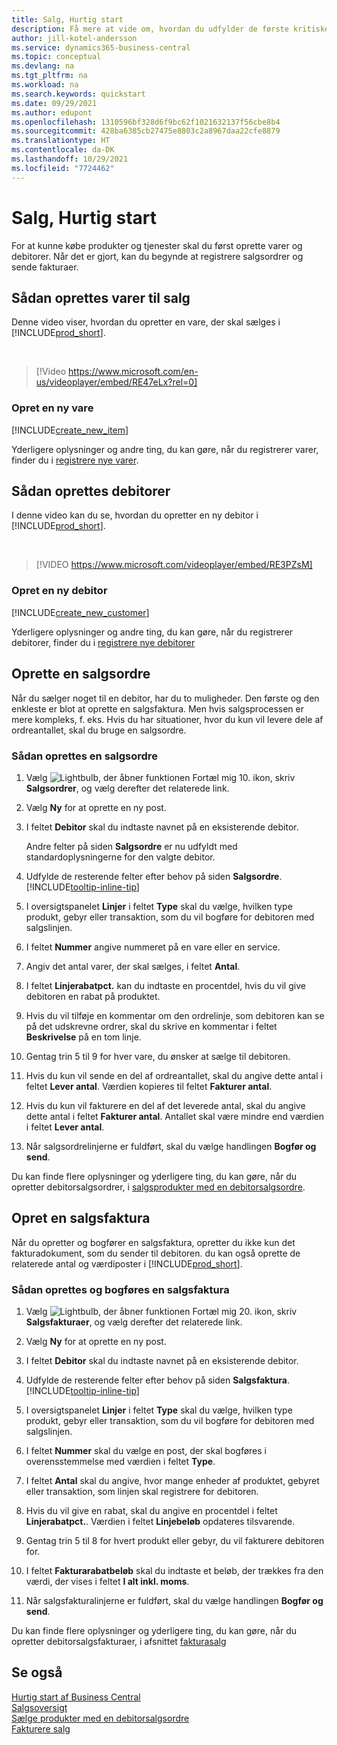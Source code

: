 ```yaml
---
title: Salg, Hurtig start
description: Få mere at vide om, hvordan du udfylder de første kritiske felter om produkter og debitorer i Business central, så du kan begynde at salgsprocessen.
author: jill-kotel-andersson
ms.service: dynamics365-business-central
ms.topic: conceptual
ms.devlang: na
ms.tgt_pltfrm: na
ms.workload: na
ms.search.keywords: quickstart
ms.date: 09/29/2021
ms.author: edupont
ms.openlocfilehash: 1310596bf328d6f9bc62f1021632137f56cbe8b4
ms.sourcegitcommit: 428ba6385cb27475e8803c2a8967daa22cfe8879
ms.translationtype: HT
ms.contentlocale: da-DK
ms.lasthandoff: 10/29/2021
ms.locfileid: "7724462"
---
```

# <a name="sales-quick-start"></a>Salg, Hurtig start

For at kunne købe produkter og tjenester skal du først oprette varer og debitorer. Når det er gjort, kan du begynde at registrere salgsordrer og sende fakturaer.

## <a name="set-up-items-to-sell"></a>Sådan oprettes varer til salg

Denne video viser, hvordan du opretter en vare, der skal sælges i [!INCLUDE[prod_short](includes/prod_short.md)].

<br>

> [!Video https://www.microsoft.com/en-us/videoplayer/embed/RE47eLx?rel=0]

### <a name="set-up-a-new-item"></a>Opret en ny vare

[!INCLUDE[create_new_item](includes/create_new_item.md)]

Yderligere oplysninger og andre ting, du kan gøre, når du registrerer varer, finder du i [registrere nye varer](inventory-how-register-new-items.md).  

## <a name="set-up-customers"></a>Sådan oprettes debitorer

I denne video kan du se, hvordan du opretter en ny debitor i [!INCLUDE[prod_short](includes/prod_short.md)].  

<br>

> [!VIDEO https://www.microsoft.com/videoplayer/embed/RE3PZsM]

### <a name="set-up-a-new-customer"></a>Opret en ny debitor

[!INCLUDE[create_new_customer](includes/create_new_customer.md)]

Yderligere oplysninger og andre ting, du kan gøre, når du registrerer debitorer, finder du i [registrere nye debitorer](sales-how-register-new-customers.md)

## <a name="create-a-sales-order"></a>Oprette en salgsordre  

Når du sælger noget til en debitor, har du to muligheder. Den første og den enkleste er blot at oprette en salgsfaktura. Men hvis salgsprocessen er mere kompleks, f. eks. Hvis du har situationer, hvor du kun vil levere dele af ordreantallet, skal du bruge en salgsordre.

### <a name="to-create-a-sales-order"></a>Sådan oprettes en salgsordre  

1. Vælg ![Lightbulb, der åbner funktionen Fortæl mig 10.](media/ui-search/search_small.png "Fortæl mig, hvad du vil foretage dig") ikon, skriv **Salgsordrer**, og vælg derefter det relaterede link.
2. Vælg **Ny** for at oprette en ny post.
3. I feltet **Debitor** skal du indtaste navnet på en eksisterende debitor.

    Andre felter på siden **Salgsordre** er nu udfyldt med standardoplysningerne for den valgte debitor.  

4. Udfylde de resterende felter efter behov på siden **Salgsordre**. [!INCLUDE[tooltip-inline-tip](includes/tooltip-inline-tip_md.md)]

5. I oversigtspanelet **Linjer** i feltet **Type** skal du vælge, hvilken type produkt, gebyr eller transaktion, som du vil bogføre for debitoren med salgslinjen.

6. I feltet **Nummer** angive nummeret på en vare eller en service.

7. Angiv det antal varer, der skal sælges, i feltet **Antal**.

8. I feltet **Linjerabatpct.** kan du indtaste en procentdel, hvis du vil give debitoren en rabat på produktet.

9. Hvis du vil tilføje en kommentar om den ordrelinje, som debitoren kan se på det udskrevne ordrer, skal du skrive en kommentar i feltet **Beskrivelse** på en tom linje.

10. Gentag trin 5 til 9 for hver vare, du ønsker at sælge til debitoren.

11. Hvis du kun vil sende en del af ordreantallet, skal du angive dette antal i feltet **Lever antal**. Værdien kopieres til feltet **Fakturer antal**.

12. Hvis du kun vil fakturere en del af det leverede antal, skal du angive dette antal i feltet **Fakturer antal**. Antallet skal være mindre end værdien i feltet **Lever antal**.

13. Når salgsordrelinjerne er fuldført, skal du vælge handlingen **Bogfør og send**.

Du kan finde flere oplysninger og yderligere ting, du kan gøre, når du opretter debitorsalgsordrer, i [salgsprodukter med en debitorsalgsordre](sales-how-sell-products.md).  

## <a name="create-a-sales-invoice"></a>Opret en salgsfaktura

Når du opretter og bogfører en salgsfaktura, opretter du ikke kun det fakturadokument, som du sender til debitoren. du kan også oprette de relaterede antal og værdiposter i [!INCLUDE[prod_short](includes/prod_short.md)].

### <a name="to-create-and-post-a-sales-invoice"></a>Sådan oprettes og bogføres en salgsfaktura  

1. Vælg ![Lightbulb, der åbner funktionen Fortæl mig 20.](media/ui-search/search_small.png "Fortæl mig, hvad du vil foretage dig") ikon, skriv **Salgsfakturaer**, og vælg derefter det relaterede link.  

2. Vælg **Ny** for at oprette en ny post.

3. I feltet **Debitor** skal du indtaste navnet på en eksisterende debitor.

4. Udfylde de resterende felter efter behov på siden **Salgsfaktura**. [!INCLUDE[tooltip-inline-tip](includes/tooltip-inline-tip_md.md)]

5. I oversigtspanelet **Linjer** i feltet **Type** skal du vælge, hvilken type produkt, gebyr eller transaktion, som du vil bogføre for debitoren med salgslinjen.

6. I feltet **Nummer** skal du vælge en post, der skal bogføres i overensstemmelse med værdien i feltet **Type**.

7. I feltet **Antal** skal du angive, hvor mange enheder af produktet, gebyret eller transaktion, som linjen skal registrere for debitoren.  

8. Hvis du vil give en rabat, skal du angive en procentdel i feltet **Linjerabatpct.**. Værdien i feltet **Linjebeløb** opdateres tilsvarende.  

9. Gentag trin 5 til 8 for hvert produkt eller gebyr, du vil fakturere debitoren for.  

10. I feltet **Fakturarabatbeløb** skal du indtaste et beløb, der trækkes fra den værdi, der vises i feltet **I alt inkl. moms**.

11. Når salgsfakturalinjerne er fuldført, skal du vælge handlingen **Bogfør og send**.  

Du kan finde flere oplysninger og yderligere ting, du kan gøre, når du opretter debitorsalgsfakturaer, i afsnittet [fakturasalg](sales-how-invoice-sales.md)

## <a name="see-also"></a>Se også

[Hurtig start af Business Central](quick-start-business-central.md)  
[Salgsoversigt](sales-manage-sales.md)  
[Sælge produkter med en debitorsalgsordre](sales-how-sell-products.md)  
[Fakturere salg](sales-how-invoice-sales.md)  
